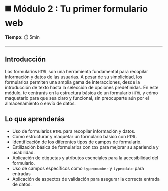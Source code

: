 # ◼️ Módulo 2 : Tu primer formulario web

**Tiempo:** ⏱️️ 5min

---

## Introducción

Los formularios `HTML` son una herramienta fundamental para recopilar información y datos de las usuarias. A pesar de su simplicidad, los formularios permiten una amplia gama de interacciones, desde la introducción de texto hasta la selección de opciones predefinidas. En este módulo, te centrarás en la estructura básica de un formulario `HTML` y cómo maquetarlo para que sea claro y funcional, sin preocuparte aún por el almacenamiento o envío de datos.

## Lo que aprenderás

* Uso de formularios `HTML` para recopilar información y datos.
* Cómo estructurar y maquetar un formulario básico con `HTML`.
* Identificación de los diferentes tipos de campos de formulario.
* Estilización básica de formularios con `CSS` para mejorar su apariencia y usabilidad.
* Aplicación de etiquetas y atributos esenciales para la accesibilidad del formulario.
* Uso de campos específicos como `type=number` y `type=date` para entradas
* Aplicación de aspectos de validación para asegurar la correcta entrada de datos.
